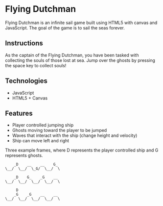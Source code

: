 # Flying Dutchman
Flying Dutchman is an infinite sail game built using HTML5 with canvas and JavaScript.  The goal of the game is to sail the seas forever.

## Instructions
As the captain of the Flying Dutchman, you have been tasked with collecting the souls of those lost at sea.  Jump over the ghosts by pressing the space key to collect souls!

## Technologies
+ JavaScript
+ HTML5 + Canvas

## Features
+ Player controlled jumping ship
+ Ghosts moving toward the player to be jumped
+ Waves that interact with the ship (change height and velocity)
+ Ship can move left and right

Three example frames, where D represents the player controlled ship and G represents ghosts.

```
    _D    __    __    G_
\__/  \__/  \_G/  \__/  \
```

```
    _D    G_    _G    __
\__/  \__/  \__/  \__/  \
```

```  
     D
    _G    _G    __    __
\__/  \__/  \__/  \__/  \
```

